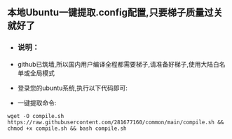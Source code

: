 ## 本地Ubuntu一键提取.config配置,只要梯子质量过关就好了

- ### 说明：
- github已筑墙,所以国内用户编译全程都需要梯子,请准备好梯子,使用大陆白名单或全局模式

- 登录您的ubuntu系统,执行以下代码即可:

- 一键提取命令:
```
wget -O compile.sh https://raw.githubusercontent.com/281677160/common/main/compile.sh && chmod +x compile.sh && bash compile.sh
```
